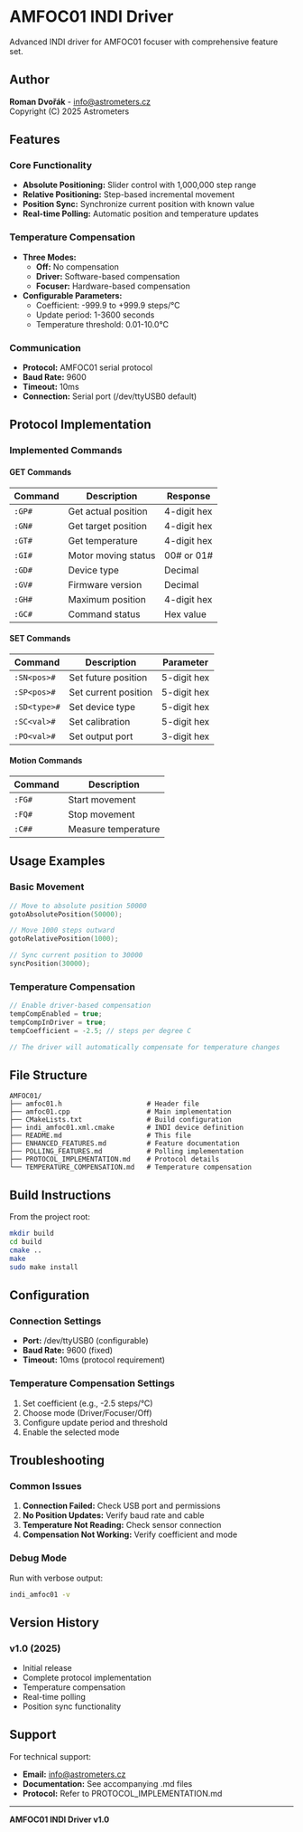 # AMFOC01 INDI Driver

Advanced INDI driver for AMFOC01 focuser with comprehensive feature set.

## Author
**Roman Dvořák** - info@astrometers.cz  
Copyright (C) 2025 Astrometers

## Features

### Core Functionality
- **Absolute Positioning:** Slider control with 1,000,000 step range
- **Relative Positioning:** Step-based incremental movement
- **Position Sync:** Synchronize current position with known value
- **Real-time Polling:** Automatic position and temperature updates

### Temperature Compensation
- **Three Modes:**
  - **Off:** No compensation
  - **Driver:** Software-based compensation
  - **Focuser:** Hardware-based compensation
- **Configurable Parameters:**
  - Coefficient: -999.9 to +999.9 steps/°C
  - Update period: 1-3600 seconds
  - Temperature threshold: 0.01-10.0°C

### Communication
- **Protocol:** AMFOC01 serial protocol
- **Baud Rate:** 9600
- **Timeout:** 10ms
- **Connection:** Serial port (/dev/ttyUSB0 default)

## Protocol Implementation

### Implemented Commands

#### GET Commands
| Command | Description | Response |
|---------|-------------|----------|
| `:GP#` | Get actual position | 4-digit hex |
| `:GN#` | Get target position | 4-digit hex |
| `:GT#` | Get temperature | 4-digit hex |
| `:GI#` | Motor moving status | 00# or 01# |
| `:GD#` | Device type | Decimal |
| `:GV#` | Firmware version | Decimal |
| `:GH#` | Maximum position | 4-digit hex |
| `:GC#` | Command status | Hex value |

#### SET Commands
| Command | Description | Parameter |
|---------|-------------|-----------|
| `:SN<pos>#` | Set future position | 5-digit hex |
| `:SP<pos>#` | Set current position | 5-digit hex |
| `:SD<type>#` | Set device type | 5-digit hex |
| `:SC<val>#` | Set calibration | 5-digit hex |
| `:PO<val>#` | Set output port | 3-digit hex |

#### Motion Commands
| Command | Description |
|---------|-------------|
| `:FG#` | Start movement |
| `:FQ#` | Stop movement |
| `:C##` | Measure temperature |

## Usage Examples

### Basic Movement
```cpp
// Move to absolute position 50000
gotoAbsolutePosition(50000);

// Move 1000 steps outward
gotoRelativePosition(1000);

// Sync current position to 30000
syncPosition(30000);
```

### Temperature Compensation
```cpp
// Enable driver-based compensation
tempCompEnabled = true;
tempCompInDriver = true;
tempCoefficient = -2.5; // steps per degree C

// The driver will automatically compensate for temperature changes
```

## File Structure

```
AMFOC01/
├── amfoc01.h                     # Header file
├── amfoc01.cpp                   # Main implementation
├── CMakeLists.txt                # Build configuration
├── indi_amfoc01.xml.cmake        # INDI device definition
├── README.md                     # This file
├── ENHANCED_FEATURES.md          # Feature documentation
├── POLLING_FEATURES.md           # Polling implementation
├── PROTOCOL_IMPLEMENTATION.md    # Protocol details
└── TEMPERATURE_COMPENSATION.md   # Temperature compensation
```

## Build Instructions

From the project root:
```bash
mkdir build
cd build
cmake ..
make
sudo make install
```

## Configuration

### Connection Settings
- **Port:** /dev/ttyUSB0 (configurable)
- **Baud Rate:** 9600 (fixed)
- **Timeout:** 10ms (protocol requirement)

### Temperature Compensation Settings
1. Set coefficient (e.g., -2.5 steps/°C)
2. Choose mode (Driver/Focuser/Off)
3. Configure update period and threshold
4. Enable the selected mode

## Troubleshooting

### Common Issues
1. **Connection Failed:** Check USB port and permissions
2. **No Position Updates:** Verify baud rate and cable
3. **Temperature Not Reading:** Check sensor connection
4. **Compensation Not Working:** Verify coefficient and mode

### Debug Mode
Run with verbose output:
```bash
indi_amfoc01 -v
```

## Version History

### v1.0 (2025)
- Initial release
- Complete protocol implementation
- Temperature compensation
- Real-time polling
- Position sync functionality

## Support

For technical support:
- **Email:** info@astrometers.cz
- **Documentation:** See accompanying .md files
- **Protocol:** Refer to PROTOCOL_IMPLEMENTATION.md

---
**AMFOC01 INDI Driver v1.0**
